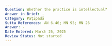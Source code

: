 ```yaml
---
Question: Whether the practice is intellectual?
Answer in Brief: -
Category: Paṭipadā
Sutta References: AN 6.46; MN 95; MN 26
Answer: -
Date Entered: March 26, 2025
Review Status: Not started
---
```

